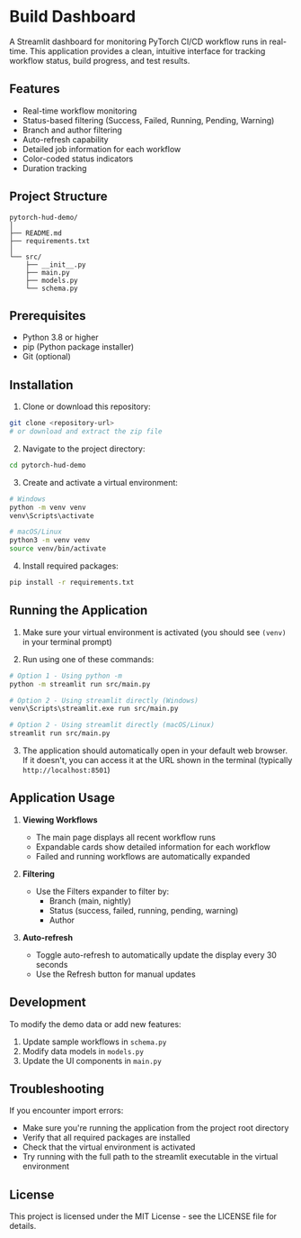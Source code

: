 # Build Dashboard 

A Streamlit dashboard for monitoring PyTorch CI/CD workflow runs in real-time. This application provides a clean, intuitive interface for tracking workflow status, build progress, and test results.

## Features

- Real-time workflow monitoring
- Status-based filtering (Success, Failed, Running, Pending, Warning)
- Branch and author filtering
- Auto-refresh capability
- Detailed job information for each workflow
- Color-coded status indicators
- Duration tracking

## Project Structure

```
pytorch-hud-demo/
│
├── README.md
├── requirements.txt
│
└── src/
    ├── __init__.py
    ├── main.py
    ├── models.py
    └── schema.py
```

## Prerequisites

- Python 3.8 or higher
- pip (Python package installer)
- Git (optional)

## Installation

1. Clone or download this repository:
```bash
git clone <repository-url>
# or download and extract the zip file
```

2. Navigate to the project directory:
```bash
cd pytorch-hud-demo
```

3. Create and activate a virtual environment:
```bash
# Windows
python -m venv venv
venv\Scripts\activate

# macOS/Linux
python3 -m venv venv
source venv/bin/activate
```

4. Install required packages:
```bash
pip install -r requirements.txt
```

## Running the Application

1. Make sure your virtual environment is activated (you should see `(venv)` in your terminal prompt)

2. Run using one of these commands:
```bash
# Option 1 - Using python -m
python -m streamlit run src/main.py

# Option 2 - Using streamlit directly (Windows)
venv\Scripts\streamlit.exe run src/main.py

# Option 2 - Using streamlit directly (macOS/Linux)
streamlit run src/main.py
```

3. The application should automatically open in your default web browser. If it doesn't, you can access it at the URL shown in the terminal (typically `http://localhost:8501`)

## Application Usage

1. **Viewing Workflows**
   - The main page displays all recent workflow runs
   - Expandable cards show detailed information for each workflow
   - Failed and running workflows are automatically expanded

2. **Filtering**
   - Use the Filters expander to filter by:
     - Branch (main, nightly)
     - Status (success, failed, running, pending, warning)
     - Author

3. **Auto-refresh**
   - Toggle auto-refresh to automatically update the display every 30 seconds
   - Use the Refresh button for manual updates

## Development

To modify the demo data or add new features:
1. Update sample workflows in `schema.py`
2. Modify data models in `models.py`
3. Update the UI components in `main.py`

## Troubleshooting

If you encounter import errors:
- Make sure you're running the application from the project root directory
- Verify that all required packages are installed
- Check that the virtual environment is activated
- Try running with the full path to the streamlit executable in the virtual environment

## License

This project is licensed under the MIT License - see the LICENSE file for details.
